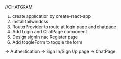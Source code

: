 
//CHATGRAM
1. create application by create-react-app
2. install tailwindcss
3. RouterProvider to route at login page and chatpage
4. Add Login and ChatPage component
5. Design signIn nad Register page
6. Add toggleForm to toggle the form









-> Authentication
   -> Sign In/Sign Up page
-> ChatPage
